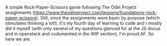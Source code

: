 A simple Rock-Paper-Scissors game following The Odin Project assignments (https://www.theodinproject.com/lessons/foundations-rock-paper-scissors). Still, since the assignments were basic by purpose (which stimulates thinking a lot!), it's my fourth day of learning to code and I mostly did it myself (with only several of my questions glanced for at the JS docus and in openstack and codumented in the WIP section), I'm proud AF. So here we are.
